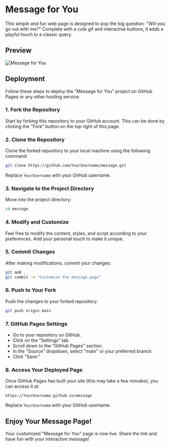 # Message for You

This simple and fun web page is designed to pop the big question: "Will you go out with me?" Complete with a cute gif and interactive buttons, it adds a playful touch to a classic query.

## Preview
![Message for You](https://media.giphy.com/media/FTGah7Mx3ss04PcasF/giphy.gif)

## Deployment

Follow these steps to deploy the "Message for You" project on GitHub Pages or any other hosting service:

### 1. Fork the Repository

Start by forking this repository to your GitHub account. This can be done by clicking the "Fork" button on the top right of this page.

### 2. Clone the Repository

Clone the forked repository to your local machine using the following command:

```bash
git clone https://github.com/YourUsername/message.git
```

Replace `YourUsername` with your GitHub username.

### 3. Navigate to the Project Directory

Move into the project directory:

```bash
cd message
```

### 4. Modify and Customize

Feel free to modify the content, styles, and script according to your preferences. Add your personal touch to make it unique.

### 5. Commit Changes

After making modifications, commit your changes:

```bash
git add .
git commit -m "Customize the message page"
```

### 6. Push to Your Fork

Push the changes to your forked repository:

```bash
git push origin main
```

### 7. GitHub Pages Settings

- Go to your repository on GitHub.
- Click on the "Settings" tab.
- Scroll down to the "GitHub Pages" section.
- In the "Source" dropdown, select "main" or your preferred branch.
- Click "Save."

### 8. Access Your Deployed Page

Once GitHub Pages has built your site (this may take a few minutes), you can access it at:

```
https://YourUsername.github.io/message
```

Replace `YourUsername` with your GitHub username.

## Enjoy Your Message Page!

Your customized "Message for You" page is now live. Share the link and have fun with your interactive message!